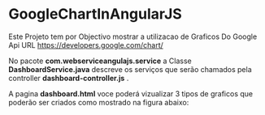 # GoogleChartInAngularJS

Este Projeto tem por Objectivo mostrar a utilizacao de Graficos Do Google Api URL https://developers.google.com/chart/ 


No pacote **com.webserviceangulajs.service** a Classe **DashboardService.java** descreve os serviços que serão chamados pela controller **dashboard-controller.js** . 

A pagina **dashboard.html** voce poderá vizualizar 3 tipos de graficos que poderão ser criados como mostrado na figura abaixo: 


